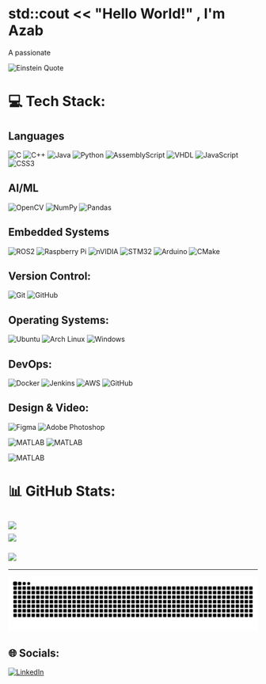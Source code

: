 <h1>std::cout << "Hello World!" , I'm Azab</h1>
<p>A passionate  </p>


![Einstein Quote](https://img.shields.io/badge/%E2%80%9CIn%20the%20middle%20of%20difficulty%20lies%20opportunity.%E2%80%9D%20--%20Albert%20Einstein-%231572B6?style=for-the-badge&logo=quotable&logoColor=white)



# 💻 Tech Stack:
## Languages
![C](https://img.shields.io/badge/c-%2300599C.svg?style=for-the-badge&logo=c&logoColor=white) ![C++](https://img.shields.io/badge/c++-%2300599C.svg?style=for-the-badge&logo=c%2B%2B&logoColor=white) ![Java](https://img.shields.io/badge/java-%23ED8B00.svg?style=for-the-badge&logo=openjdk&logoColor=white) ![Python](https://img.shields.io/badge/python-3670A0?style=for-the-badge&logo=python&logoColor=ffdd54) ![AssemblyScript](https://img.shields.io/badge/assembly%20script-%23000000.svg?style=for-the-badge&logo=assemblyscript&logoColor=white) ![VHDL](https://img.shields.io/badge/VHDL-%23A5915F.svg?style=for-the-badge&logo=verilog&logoColor=white)
![JavaScript](https://img.shields.io/badge/javascript-%23323330.svg?style=for-the-badge&logo=javascript&logoColor=%23F7DF1E) ![CSS3](https://img.shields.io/badge/css3-%231572B6.svg?style=for-the-badge&logo=css3&logoColor=white)
## AI/ML
![OpenCV](https://img.shields.io/badge/opencv-%23white.svg?style=for-the-badge&logo=opencv&logoColor=white) ![NumPy](https://img.shields.io/badge/numpy-%23013243.svg?style=for-the-badge&logo=numpy&logoColor=white) ![Pandas](https://img.shields.io/badge/pandas-%23150458.svg?style=for-the-badge&logo=pandas&logoColor=white)

## Embedded Systems
![ROS2](https://img.shields.io/badge/ros2-%230A0FF9.svg?style=for-the-badge&logo=ros&logoColor=white)   ![Raspberry Pi](https://img.shields.io/badge/-Raspberry_Pi-C51A4A?style=for-the-badge&logo=Raspberry-Pi) ![nVIDIA](https://img.shields.io/badge/nVIDIA-%2376B900.svg?style=for-the-badge&logo=nVIDIA&logoColor=white) ![STM32](https://img.shields.io/badge/STM32-%230073C7.svg?style=for-the-badge&logo=stmicroelectronics&logoColor=white) ![Arduino](https://img.shields.io/badge/-Arduino-00979D?style=for-the-badge&logo=Arduino&logoColor=white) ![CMake](https://img.shields.io/badge/CMake-%23008FBA.svg?style=for-the-badge&logo=cmake&logoColor=white) 


## Version Control:
![Git](https://img.shields.io/badge/git-%23F05033.svg?style=for-the-badge&logo=git&logoColor=white) ![GitHub](https://img.shields.io/badge/GitHub-%23121011.svg?style=for-the-badge&logo=github&logoColor=white)

## Operating Systems:
![Ubuntu](https://img.shields.io/badge/Ubuntu-E95420?style=for-the-badge&logo=ubuntu&logoColor=white) ![Arch Linux](https://img.shields.io/badge/Arch_Linux-1793D1?style=for-the-badge&logo=arch-linux&logoColor=white) ![Windows](https://img.shields.io/badge/Windows-0078D6?style=for-the-badge&logo=windows&logoColor=white)


## DevOps:
![Docker](https://img.shields.io/badge/docker-%230db7ed.svg?style=for-the-badge&logo=docker&logoColor=white)  ![Jenkins](https://img.shields.io/badge/jenkins-%232C5263.svg?style=for-the-badge&logo=jenkins&logoColor=white) ![AWS](https://img.shields.io/badge/AWS-%23FF9900.svg?style=for-the-badge&logo=amazon-aws&logoColor=white) ![GitHub](https://img.shields.io/badge/GitHub_Actions-%23121011.svg?style=for-the-badge&logo=github&logoColor=white)


## Design & Video:
![Figma](https://img.shields.io/badge/figma-%23F24E1E.svg?style=for-the-badge&logo=figma&logoColor=white) ![Adobe Photoshop](https://img.shields.io/badge/adobe%20photoshop-%2331A8FF.svg?style=for-the-badge&logo=adobe%20photoshop&logoColor=white)

![MATLAB](https://img.shields.io/badge/MATLAB-%23FF7F00.svg?style=for-the-badge&logo=Mathworks&logoColor=white)
![MATLAB](https://img.shields.io/badge/MATLAB-%23FF7F00.svg?style=for-the-badge&logo=mathworks&logoColor=white)

![MATLAB](https://img.shields.io/badge/MATLAB-0076A8?style=for-the-badge&logo=matrix&logoColor=white)


# 📊 GitHub Stats:

![](https://nirzak-streak-stats.vercel.app/?user=mohammed-azab&theme=github_dark&hide_border=false)<br/>
![](https://github-readme-stats.vercel.app/api/top-langs/?username=mohammed-azab&theme=github_dark&hide_border=false&include_all_commits=false&count_private=true&layout=compact)
---

![](https://quotes-github-readme.vercel.app/api?quote=In%20the%20middle%20of%20difficulty%20lies%20opportunity.&author=Albert%20Einstein&type=horizontal&theme=tokyonight)

---




<picture>
  <source media="(prefers-color-scheme: dark)" srcset="https://raw.githubusercontent.com/mohammed-azab/MohammedAbdelazim/output/github-snake-dark.svg" />
  <source media="(prefers-color-scheme: light)" srcset="https://raw.githubusercontent.com/mohammed-azab/MohammedAbdelazim/output/github-snake.svg" />
  <img alt="github-snake" src="https://raw.githubusercontent.com/mohammed-azab/MohammedAbdelazim/output/github-snake.svg" />
</picture>

## 🌐 Socials:
[![LinkedIn](https://img.shields.io/badge/LinkedIn-%230077B5.svg?style=for-the-badge&logo=linkedin&logoColor=white)](https://www.linkedin.com/in/mohammed-azab/)

